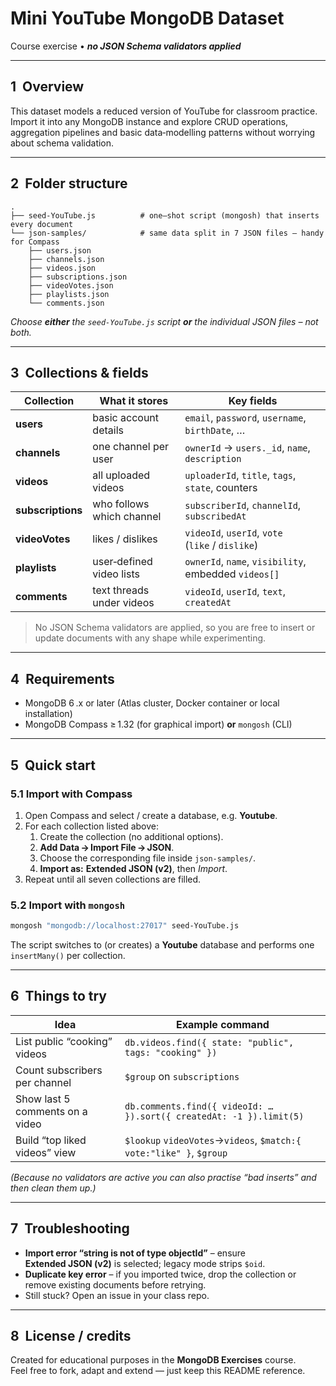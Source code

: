 # Mini YouTube MongoDB Dataset

Course exercise • **_no JSON Schema validators applied_**

---

## 1  Overview
This dataset models a reduced version of YouTube for classroom practice.  
Import it into any MongoDB instance and explore CRUD operations, aggregation
pipelines and basic data‑modelling patterns without worrying about schema
validation.

---

## 2  Folder structure
```
.
├── seed‑YouTube.js          # one–shot script (mongosh) that inserts every document
└── json‑samples/            # same data split in 7 JSON files – handy for Compass
    ├── users.json
    ├── channels.json
    ├── videos.json
    ├── subscriptions.json
    ├── videoVotes.json
    ├── playlists.json
    └── comments.json
```
*Choose **either** the `seed‑YouTube.js` script **or** the individual JSON files
– not both.*

---

## 3  Collections & fields
| Collection | What it stores | Key fields |
|------------|----------------|------------|
| **users** | basic account details | `email`, `password`, `username`, `birthDate`, … |
| **channels** | one channel per user | `ownerId` → `users._id`, `name`, `description` |
| **videos** | all uploaded videos | `uploaderId`, `title`, `tags`, `state`, counters |
| **subscriptions** | who follows which channel | `subscriberId`, `channelId`, `subscribedAt` |
| **videoVotes** | likes / dislikes | `videoId`, `userId`, `vote` (`like` / `dislike`) |
| **playlists** | user‑defined video lists | `ownerId`, `name`, `visibility`, embedded `videos[]` |
| **comments** | text threads under videos | `videoId`, `userId`, `text`, `createdAt` |

> No JSON Schema validators are applied, so you are free to insert or update
> documents with any shape while experimenting.

---

## 4  Requirements
* MongoDB 6 .x or later (Atlas cluster, Docker container or local installation)  
* MongoDB Compass ≥ 1.32 (for graphical import) **or** `mongosh` (CLI)

---

## 5  Quick start

### 5.1 Import with Compass
1. Open Compass and select / create a database, e.g. **Youtube**.  
2. For each collection listed above:  
   1. Create the collection (no additional options).  
   2. **Add Data → Import File → JSON**.  
   3. Choose the corresponding file inside `json‑samples/`.  
   4. **Import as:** **Extended JSON (v2)**, then *Import*.  
3. Repeat until all seven collections are filled.

### 5.2 Import with `mongosh`
```bash
mongosh "mongodb://localhost:27017" seed‑YouTube.js
```
The script switches to (or creates) a **Youtube** database and performs one
`insertMany()` per collection.

---

## 6  Things to try
| Idea | Example command |
|------|-----------------|
| List public “cooking” videos | `db.videos.find({ state: "public", tags: "cooking" })` |
| Count subscribers per channel | `$group` on `subscriptions` |
| Show last 5 comments on a video | `db.comments.find({ videoId: … }).sort({ createdAt: -1 }).limit(5)` |
| Build “top liked videos” view | `$lookup` `videoVotes`→`videos`, `$match:{ vote:"like" }`, `$group` |

*(Because no validators are active you can also practise “bad inserts” and then
clean them up.)*

---

## 7  Troubleshooting
* **Import error “string is not of type objectId”** – ensure **Extended JSON (v2)**
  is selected; legacy mode strips `$oid`.
* **Duplicate key error** – if you imported twice, drop the collection or remove
  existing documents before retrying.
* Still stuck? Open an issue in your class repo.

---

## 8  License / credits
Created for educational purposes in the **MongoDB Exercises** course.  
Feel free to fork, adapt and extend — just keep this README reference.
